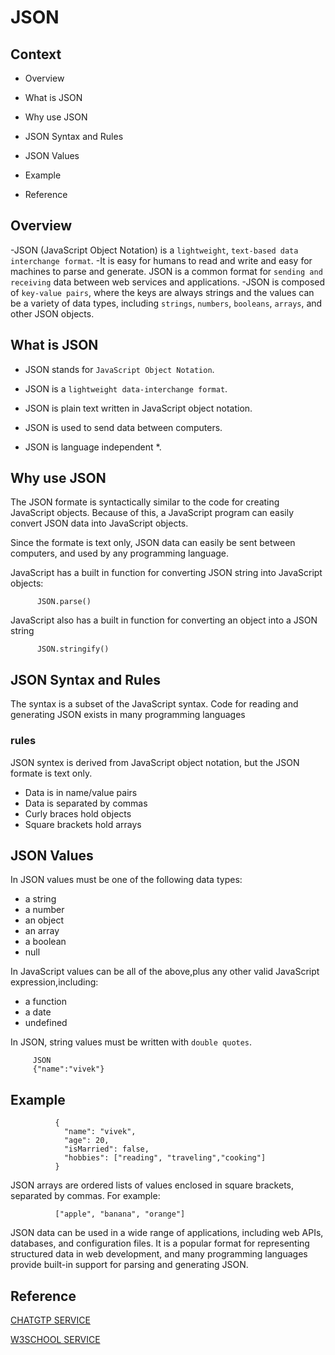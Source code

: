 # JSON
 
##  Context
 
   - Overview
  
   - What is JSON
  
   - Why use JSON
  
   - JSON Syntax and Rules
  
   - JSON Values
 
   - Example

   - Reference

## Overview
-JSON (JavaScript Object Notation) is a `lightweight`, `text-based data interchange format`. 
-It is easy for humans to read and write and easy for machines to parse and generate. JSON is a common format for `sending and receiving` data between web services and applications.
-JSON is composed of `key-value pairs`, where the keys are always strings and the values can be a variety of data types, including `strings`, `numbers`, `booleans`, `arrays`, and other JSON objects.


## What is JSON

 - JSON stands for `JavaScript Object Notation`.
 
 - JSON is a `lightweight data-interchange format`.
 
 - JSON is plain text written in JavaScript object notation.
 
 - JSON is used to send data between computers.
 
 - JSON is language independent *.



## Why use JSON

 The JSON formate is syntactically similar to the code for creating JavaScript objects. Because of this, a JavaScript program can easily convert JSON data into JavaScript objects.
 
 Since the formate is text only, JSON data can easily be sent between computers, and used by any programming language.
 
 JavaScript has a built in function for converting JSON string into JavaScript objects:
          
          JSON.parse()

 JavaScript also has a built in function for converting an object into a JSON string
 
          JSON.stringify()
          

## JSON Syntax and Rules

The syntax is a subset of the JavaScript syntax. Code for reading and generating JSON exists in many programming languages

### rules

JSON syntex is derived from JavaScript object notation, but the JSON formate is text only.

  - Data is in name/value pairs
  - Data is separated by commas
  - Curly braces hold objects
  - Square brackets hold arrays
 

## JSON Values

In JSON   values must be one of the following data types:

  - a string
  - a number
  - an object
  - an array
  - a boolean
  - null

In JavaScript values can be all of the above,plus any other valid JavaScript expression,including:

  - a function
  - a date
  - undefined

In JSON, string values must be written with `double quotes`.

         
         JSON 
         {"name":"vivek"}
         


## Example


              {
                "name": "vivek",
                "age": 20,
                "isMarried": false,
                "hobbies": ["reading", "traveling","cooking"]
              }

JSON arrays are ordered lists of values enclosed in square brackets, separated by commas. For example:

              ["apple", "banana", "orange"]


JSON data can be used in a wide range of applications, including web APIs, databases, and configuration files. It is a popular format for representing structured data in web development, and many programming languages provide built-in support for parsing and generating JSON.


## Reference

[ CHATGTP SERVICE ](https://chat.openai.com/chat)

[ W3SCHOOL SERVICE ](https://www.w3schools.com)









